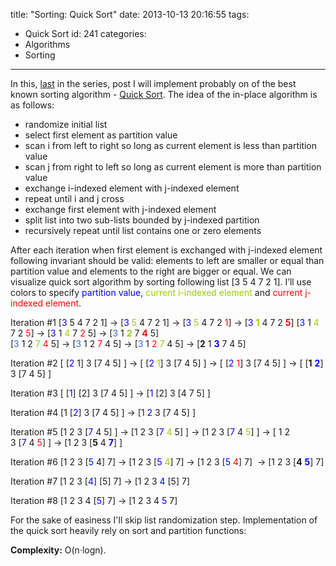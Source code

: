 title: "Sorting: Quick Sort"
date: 2013-10-13 20:16:55
tags:
  - Quick Sort
id: 241
categories:
  - Algorithms
  - Sorting
---

In this, [last](http://www.bebetterdeveloper.com/category/algorithms/sorting/) in the series, post I will implement probably on of the best known sorting algorithm - [Quick Sort](http://en.wikipedia.org/wiki/Quicksort). The idea of the in-place algorithm is as follows:

*   randomize initial list
*   select first element as partition value
*   scan i from left to right so long as current element is less than partition value
*   scan j from right to left so long as current element is more than partition value
*   exchange i-indexed element with j-indexed element
*   repeat until i and j cross
*   exchange first element with j-indexed element
*   split list into two sub-lists bounded by j-indexed partition
*   recursively repeat until list contains one or zero elements

After each iteration when first element is exchanged with j-indexed element following invariant should be valid: elements to left are smaller or equal than partition value and elements to the right are bigger or equal. We can visualize quick sort algorithm by sorting following list [3 5 4 7 2 1]. I’ll use colors to specify <span style="color: #0000ff;">partition value</span>, <span style="color: #99cc00;">current i-indexed element</span> and <span style="color: #ff0000;">current j-indexed element</span>.

Iteration #1
[<span style="color: #0000ff;">3</span> 5 4 7 2 1] → [<span style="color: #0000ff;">3</span> <span style="color: #99cc00;">5</span> 4 7 2 1] → [<span style="color: #0000ff;">3</span> <span style="color: #99cc00;">5</span> 4 7 2 <span style="color: #ff0000;">1</span>] → [<span style="color: #0000ff;">3</span> <span style="color: #99cc00;">**1**</span> 4 7 2 <span style="color: #ff0000;">**5**</span>]
[<span style="color: #0000ff;">3</span> 1 <span style="color: #99cc00;">4</span> 7 2 <span style="color: #ff0000;">5</span>] → [<span style="color: #0000ff;">3</span> 1 <span style="color: #99cc00;">4</span> 7 <span style="color: #ff0000;">2</span> 5] → [<span style="color: #3366ff;">3</span> 1 **<span style="color: #99cc00;">2</span>** 7 <span style="color: #ff0000;">**4**</span> 5]
[<span style="color: #3366ff;">3</span> 1 2 <span style="color: #99cc00;">7</span> <span style="color: #ff0000;">4</span> 5] → [<span style="color: #3366ff;">3</span> 1 2 <span style="color: #ff0000;">7 </span>4 5] → [<span style="color: #3366ff;">3</span> 1 <span style="color: #ff0000;">2</span> <span style="color: #99cc00;">7</span> 4 5] → [**2** 1 **<span style="color: #0000ff;">3</span>** 7 4 5]

Iteration #2
[ [<span style="color: #0000ff;">2</span> 1] 3 [7 4 5] ] → [ [<span style="color: #0000ff;">2</span> <span style="color: #99cc00;">1</span>] 3 [7 4 5] ] → [ [<span style="color: #0000ff;">2</span> <span style="color: #ff0000;">1</span>] 3 [7 4 5] ] → [ [**1** **<span style="color: #0000ff;">2</span>**] 3 [7 4 5] ]

Iteration #3
[ [<span style="color: #0000ff;">1</span>] [2] 3 [7 4 5] ] → [<span style="color: #0000ff;">1</span> [2] 3 [4 7 5] ]

Iteration #4
[1 [<span style="color: #0000ff;">2</span>] 3 [7 4 5] ] → [1 <span style="color: #0000ff;">2</span> 3 [7 4 5] ]

Iteration #5
[1 2 3 [<span style="color: #0000ff;">7</span> 4 5] ] → [1 2 3 [<span style="color: #0000ff;">7</span> <span style="color: #99cc00;">4</span> 5] ] → [1 2 3 [<span style="color: #0000ff;">7</span> 4 <span style="color: #99cc00;">5</span>] ] → [ 1 2 3 [<span style="color: #0000ff;">7</span> 4 <span style="color: #ff0000;">5</span>] ] → [1 2 3 [**5** 4 **<span style="color: #0000ff;">7</span>**] ]

Iteration #6
[1 2 3 [<span style="color: #0000ff;">5</span> 4] 7] → [1 2 3 [<span style="color: #0000ff;">5</span> <span style="color: #99cc00;">4</span>] 7] → [1 2 3 [<span style="color: #0000ff;">5</span> <span style="color: #ff0000;">4</span>] 7]  → [1 2 3 [**4** **<span style="color: #0000ff;">5</span>**] 7]

Iteration #7
[1 2 3 [<span style="color: #0000ff;">4</span>] [5] 7] → [1 2 3 <span style="color: #0000ff;">4</span> [5] 7]

Iteration #8
[1 2 3 4 [<span style="color: #0000ff;">5</span>] 7] → [1 2 3 4 <span style="color: #0000ff;">5</span> 7]

For the sake of easiness I'll skip list randomization step. Implementation of the quick sort heavily rely on sort and partition functions:

<script src="http://gist-it.appspot.com/https://github.com/sergejusb/algorithms/blob/master/sorting/quickSort.js?footer=minimal">
</script>

**Complexity:** O(n·logn).